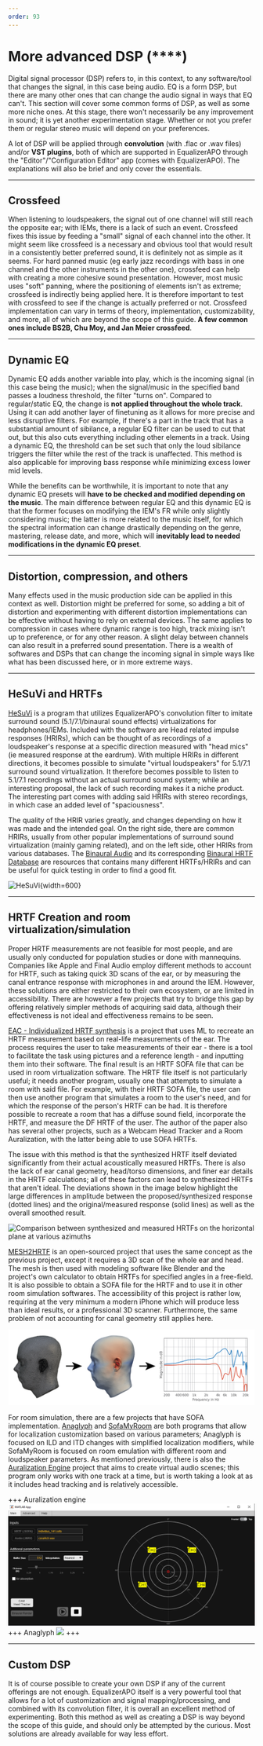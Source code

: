 ```yaml
---
order: 93
---
```

# More advanced DSP (\*\*\*\*)
Digital signal processor (DSP) refers to, in this context, to any software/tool that changes the signal, in this case being audio. EQ is a form DSP, but there are many other ones that can change the audio signal in ways that EQ can't. This section will cover some common forms of DSP, as well as some more niche ones. At this stage, there won't necessarily be any improvement in sound; it is yet another experimentation stage. Whether or not you prefer them or regular stereo music will depend on your preferences.

A lot of DSP will be applied through **convolution** (with .flac or .wav files) and/or **VST plugins**, both of which are supported in EqualizerAPO through the "Editor"/"Configuration Editor" app (comes with EqualizerAPO). The explanations will also be brief and only cover the essentials. 

***
## Crossfeed
When listening to loudspeakers, the signal out of one channel will still reach the opposite ear; with IEMs, there is a lack of such an event. Crossfeed fixes this issue by feeding a "small" signal of each channel into the other. It might seem like crossfeed is a necessary and obvious tool that would result in a consistently better preferred sound, it is definitely not as simple as it seems. For hard panned music (eg early jazz recordings with bass in one channel and the other instruments in the other one), crossfeed can help with creating a more cohesive sound presentation. However, most music uses "soft" panning, where the positioning of elements isn't as extreme; crossfeed is indirectly being applied here. It is therefore important to test with crossfeed to see if the change is actually preferred or not. Crossfeed implementation can vary in terms of theory, implementation, customizability, and more, all of which are beyond the scope of this guide. **A few common ones include BS2B, Chu Moy, and Jan Meier crossfeed**.

***
## Dynamic EQ
Dynamic EQ adds another variable into play, which is the incoming signal (in this case being the music); when the signal/music in the specified band passes a loudness threshold, the filter "turns on". Compared to regular/static EQ, the change is **not applied throughout the whole track**. Using it can add another layer of finetuning as it allows for more precise and less disruptive filters. For example, if there's a part in the track that has a substantial amount of sibilance, a regular EQ filter can be used to cut that out, but this also cuts everything including other elements in a track. Using a dynamic EQ, the threshold can be set such that only the loud sibilance triggers the filter while the rest of the track is unaffected. This method is also applicable for improving bass response while minimizing excess lower mid levels. 

While the benefits can be worthwhile, it is important to note that any dynamic EQ presets will **have to be checked and modified depending on the music**. The main difference between regular EQ and this dynamic EQ is that the former focuses on modifying the IEM's FR while only slightly considering music; the latter is more related to the music itself, for which the spectral information can change drastically depending on the genre, mastering, release date, and more, which will **inevitably lead to needed modifications in the dynamic EQ preset**. 

***
## Distortion, compression, and others
Many effects used in the music production side can be applied in this context as well. Distortion might be preferred for some, so adding a bit of distortion and experimenting with different distortion implementations can be effective without having to rely on external devices. The same applies to compression in cases where dynamic range is too high, track mixing isn't up to preference, or for any other reason. A slight delay between channels can also result in a preferred sound presentation. There is a wealth of softwares and DSPs that can change the incoming signal in simple ways like what has been discussed here, or in more extreme ways.


***
## HeSuVi and HRTFs
[HeSuVi](https://sourceforge.net/projects/hesuvi/) is a program that utilizes EqualizerAPO's convolution filter to imitate surround sound (5.1/7.1/binaural sound effects) virtualizations for headphones/IEMs. Included with the software are Head related impulse responses (HRIRs), which can be thought of as recordings of a loudspeaker's response at a specific direction measured with "head mics" (ie measured response at the eardrum). With multiple HRIRs in different directions, it becomes possible to simulate "virtual loudspeakers" for 5.1/7.1 surround sound virtualization. It therefore becomes possible to listen to 5.1/7.1 recordings without an actual surround sound system; while an interesting proposal, the lack of such recording makes it a niche product. The interesting part comes with adding said HRIRs with stereo recordings, in which case an added level of "spaciousness".

The quality of the HRIR varies greatly, and changes depending on how it was made and the intended goal. On the right side, there are common HRIRs, usually from other popular implementations of surround sound virtualization (mainly gaming related), and on the left side, other HRIRs from various databases. The [Binaural Audio](https://binaural-audio.slite.page/p/i38zsD7728/Binaural-Audio) and its corresponding [Binaural HRTF Database](https://airtable.com/appayGNkn3nSuXkaz/shruimhjdSakUPg2m/tbloLjoZKWJDnLtTc)  are resources that contains many different HRTFs/HRIRs and can be useful for quick testing in order to find a good fit.

![HeSuVi](https://a.fsdn.com/con/app/proj/hesuvi/screenshots/HeSuVi_Virtualization.png/max/max/1){width=600}

***
## HRTF Creation and room virtualization/simulation
Proper HRTF measurements are not feasible for most people, and are usually only conducted for population studies or done with mannequins. Companies like Apple and Final Audio employ different methods to account for HRTF, such as taking quick 3D scans of the ear, or by measuring the canal entrance response with microphones in and around the IEM. However, these solutions are either restricted to their own ecosystem, or are limited in accessibility.  There are however a few projects that try to bridge this gap by offering relatively simpler methods of acquiring said data, although their effectiveness is not ideal and effectiveness remains to be seen. 

[EAC - Individualized HRTF synthesis](https://github.com/davircarvalho/Individualized_HRTF_Synthesis) is a project that uses ML to recreate an HRTF measurement based on real-life measurements of the ear. The process requires the user to take measurements of their ear - there is a tool to facilitate the task using pictures and a reference length - and inputting them into their software. The final result is an HRTF SOFA file that can be used in room virtualization software. The HRTF file itself is not particularly useful; it needs another program, usually one that attempts to simulate a room with said file. For example, with their HRTF SOFA file, the user can then use another program that simulates a room to the user's need, and for which the response of the person's HRTF can be had. It is therefore possible to recreate a room that has a diffuse sound field, incorporate the HRTF, and measure the DF HRTF of the user. The author of the paper also has several other projects, such as a Webcam Head Tracker and a Room Auralization, with the latter being able to use SOFA HRTFs.

The issue with this method is that the synthesized HRTF itself deviated significantly from their actual acoustically measured HRTFs. There is also the lack of ear canal geometry, head/torso dimensions, and finer ear details in the HRTF calculations; all of these factors can lead to synthesized HRTFs that aren't ideal. The deviations shown in the image below highlight the large differences in amplitude between the proposed/synthesized response (dotted lines) and the original/measured response (solid lines) as well as the overall smoothed result.


![Comparison between synthesized and measured HRTFs on the horizontal plane at various azimuths](https://i.postimg.cc/6px0Gksz/EACsynthesis-HRTF.png)


[MESH2HRTF](https://www.mesh2hrtf.org/) is an open-sourced project that uses the same concept as the previous project, except it requires a 3D scan of the whole ear and head. The mesh is then used with modeling software like Blender and the project's own calculator to obtain HRTFs for specified angles in a free-field. It is also possible to obtain a SOFA file for the HRTF and to use it in other room simulation softwares. The accessibility of this project is rather low, requiring at the very minimum a modern iPhone which will produce less than ideal results, or a professional 3D scanner. Furthermore, the same problem of not accounting for canal geometry still applies here.

![Mesh2HRTF](https://raw.githubusercontent.com/Any2HRTF/Mesh2HRTF/master/docs/figures/graphical_abstract-01.png)

For room simulation, there are a few projects that have SOFA implementation. [Anaglyph](http://anaglyph.dalembert.upmc.fr/) and [SofaMyRoom](https://robaru.github.io/sofamyroom/) are both programs that allow for localization customization based on various parameters; Anaglyph is focused on ILD and ITD changes with simplified localization modifiers, while SofaMyRoom is focused on room emulation with different room and loudspeaker parameters. As mentioned previously, there is also the [Auralization Engine](https://github.com/davircarvalho/Auralization_Engine) project that aims to create virtual audio scenes; this program only works with one track at a time, but is worth taking a look at as it includes head tracking and is relatively accessible.

+++ Auralization engine
![](https://raw.githubusercontent.com/davircarvalho/Auralization_Engine/master/Images/1.PNG)
+++ Anaglyph
![](https://i.postimg.cc/cC3B6SmR/Anaglyph.jpg)
+++

***
## Custom DSP
It is of course possible to create your own DSP if any of the current offerings are not enough. EqualizerAPO itself is a very powerful tool that allows for a lot of customization and signal mapping/processing, and combined with its convolution filter, it is overall an excellent method of experimenting. Both this method as well as creating a DSP is way beyond the scope of this guide, and should only be attempted by the curious. Most solutions are already available for way less effort.
